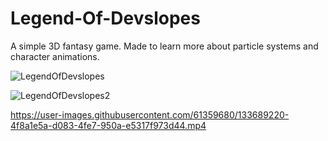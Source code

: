 # Legend-Of-Devslopes
A simple 3D fantasy game. Made to learn more about particle systems and character animations.

![LegendOfDevslopes](https://user-images.githubusercontent.com/61359680/133686652-0ede91d9-11e2-429f-8326-2f1140017eca.PNG)


![LegendOfDevslopes2](https://user-images.githubusercontent.com/61359680/133686668-e387d35f-ca06-4dba-9006-8dcd594dd951.PNG)


https://user-images.githubusercontent.com/61359680/133689220-4f8a1e5a-d083-4fe7-950a-e5317f973d44.mp4
